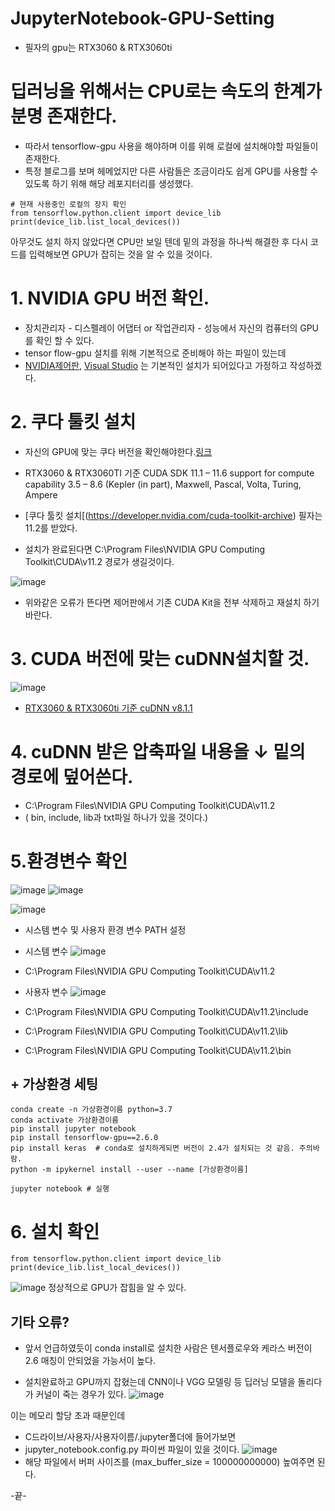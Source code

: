 # JupyterNotebook-GPU-Setting

- 필자의 gpu는 RTX3060 & RTX3060ti


# 딥러닝을 위해서는 CPU로는 속도의 한계가 분명 존재한다.
- 따라서 tensorflow-gpu 사용을 해야하며 이를 위해 로컬에 설치해야할 파일들이 존재한다. 
- 특정 블로그를 보며 헤메었지만 다른 사람들은 조금이라도 쉽게 GPU를 사용할 수 있도록 하기 위해 해당 레포지터리를 생성했다.

```
# 현재 사용중인 로컬의 장지 확인 
from tensorflow.python.client import device_lib
print(device_lib.list_local_devices())
```

아무것도 설치 하지 않았다면 CPU만 보일 텐데 밑의 과정을 하나씩 해결한 후 다시 코드를 입력해보면 GPU가 잡히는 것을 알 수 있을 것이다. 




# 1. NVIDIA GPU 버전 확인.    
- 장치관리자 - 디스펠레이 어댑터 or 작업관리자 - 성능에서 자신의 컴퓨터의 GPU를 확인 할 수 있다. 
- tensor flow-gpu 설치를 위해 기본적으로 준비해야 하는 파일이 있는데
- [NVIDIA제어판](https://www.nvidia.co.kr/Download/index.aspx?lang=kr), [Visual Studio](https://visualstudio.microsoft.com/ko/downloads/) 는 기본적인 설치가 되어있다고 가정하고 작성하겠다.


# 2. 쿠다 툴킷 설치
- 자신의 GPU에 맞는 쿠다 버전을 확인해야한다.[링크](https://www.wikiwand.com/en/CUDA#/GPUs_supported)   
- RTX3060 & RTX3060TI 기준 CUDA SDK 11.1 – 11.6 support for compute capability 3.5 – 8.6 (Kepler (in part), Maxwell, Pascal, Volta, Turing, Ampere


- [쿠다 툴킷 설치[(https://developer.nvidia.com/cuda-toolkit-archive) 필자는 11.2를 받았다.
- 설치가 완료된다면 C:\Program Files\NVIDIA GPU Computing Toolkit\CUDA\v11.2 경로가 생길것이다.

![image](https://user-images.githubusercontent.com/64680900/162017225-2acac80a-82f9-4959-890b-1ad40d554e96.png)
- 위와같은 오류가 뜬다면 제어판에서 기존 CUDA Kit을 전부 삭제하고 재설치 하기 바란다.

# 3. CUDA 버전에 맞는 cuDNN설치할 것. 
![image](https://user-images.githubusercontent.com/64680900/162017884-5e6bbac3-1575-4393-8239-5c237cc57ebd.png)
- [RTX3060 & RTX3060ti 기준 cuDNN v8.1.1](https://developer.nvidia.com/rdp/cudnn-archive)

# 4. cuDNN 받은 압축파일 내용을 ↓ 밑의 경로에 덮어쓴다.
- C:\Program Files\NVIDIA GPU Computing Toolkit\CUDA\v11.2 
- ( bin, include, lib과 txt파일 하나가 있을 것이다.)

# 5.환경변수 확인

![image](https://user-images.githubusercontent.com/64680900/162018578-8883a6d2-acd3-4cad-8d63-6d1001168cbe.png)
![image](https://user-images.githubusercontent.com/64680900/162018644-45f1d8b7-465f-4dab-8855-3cb577395409.png)
 
![image](https://user-images.githubusercontent.com/64680900/162018678-90e0d7f9-df07-4593-99b6-bd14d9b9cf2e.png)
- 시스템 변수 및 사용자 환경 변수 PATH 설정
- 시스템 변수
![image](https://user-images.githubusercontent.com/64680900/162019367-0e91536e-0a68-4fb3-935f-c25a94e4e9ef.png)
- C:\Program Files\NVIDIA GPU Computing Toolkit\CUDA\v11.2

- 사용자 변수
![image](https://user-images.githubusercontent.com/64680900/162019442-e39e917c-f605-4fc8-be83-4c19d7737a37.png)
- C:\Program Files\NVIDIA GPU Computing Toolkit\CUDA\v11.2\include
- C:\Program Files\NVIDIA GPU Computing Toolkit\CUDA\v11.2\lib
- C:\Program Files\NVIDIA GPU Computing Toolkit\CUDA\v11.2\bin


## + 가상환경 세팅

```
conda create -n 가상환경이름 python=3.7
conda activate 가상환경이름
pip install jupyter notebook
pip install tensorflow-gpu==2.6.0
pip install keras  # conda로 설치하게되면 버전이 2.4가 설치되는 것 같음. 주의바람.
python -m ipykernel install --user --name [가상환경이름]

jupyter notebook # 실행
```

# 6. 설치 확인
```
from tensorflow.python.client import device_lib
print(device_lib.list_local_devices())
```
![image](https://user-images.githubusercontent.com/64680900/162020343-588f49ed-5510-4ec8-a230-bb4182e00df9.png)
정상적으로 GPU가 잡힘을 알 수 있다.



## 기타 오류?
- 앞서 언급하였듯이 conda install로 설치한 사람은 텐서플로우와 케라스 버전이 2.6 매칭이 안되었을 가능서이 높다.

- 설치완료하고 GPU까지 잡혔는데 CNN이나 VGG 모델링 등 딥러닝 모델을 돌리다가 커널이 죽는 경우가 있다.
![image](https://user-images.githubusercontent.com/64680900/162020758-f146371c-616d-4705-8147-91505499dcb1.png)

이는 메모리 할당 초과 때문인데

- C드라이브/사용자/사용자이름/.jupyter폴더에 들어가보면
- jupyter_notebook.config.py 파이썬 파일이 있을 것이다.
![image](https://user-images.githubusercontent.com/64680900/162021214-91c078cf-3416-458c-a4ca-f5ff7e1a3c87.png)
- 해당 파일에서 버퍼 사이즈를  (max_buffer_size = 100000000000) 높여주면 된다.


-끝-

